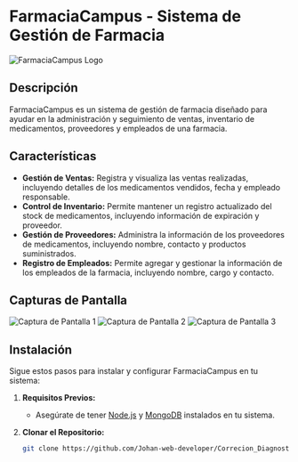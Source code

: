 # FarmaciaCampus - Sistema de Gestión de Farmacia

![FarmaciaCampus Logo](ruta/a/tu/logo.png)

## Descripción

FarmaciaCampus es un sistema de gestión de farmacia diseñado para ayudar en la administración y seguimiento de ventas, inventario de medicamentos, proveedores y empleados de una farmacia.

## Características

- **Gestión de Ventas:** Registra y visualiza las ventas realizadas, incluyendo detalles de los medicamentos vendidos, fecha y empleado responsable.
- **Control de Inventario:** Permite mantener un registro actualizado del stock de medicamentos, incluyendo información de expiración y proveedor.
- **Gestión de Proveedores:** Administra la información de los proveedores de medicamentos, incluyendo nombre, contacto y productos suministrados.
- **Registro de Empleados:** Permite agregar y gestionar la información de los empleados de la farmacia, incluyendo nombre, cargo y contacto.

## Capturas de Pantalla

![Captura de Pantalla 1](ruta/a/tu/captura1.png)
![Captura de Pantalla 2](ruta/a/tu/captura2.png)
![Captura de Pantalla 3](ruta/a/tu/captura3.png)

## Instalación

Sigue estos pasos para instalar y configurar FarmaciaCampus en tu sistema:

1. **Requisitos Previos:**
   - Asegúrate de tener [Node.js](https://nodejs.org/) y [MongoDB](https://www.mongodb.com/) instalados en tu sistema.

2. **Clonar el Repositorio:**
   ```bash
   git clone https://github.com/Johan-web-developer/Correcion_Diagnostico.git
